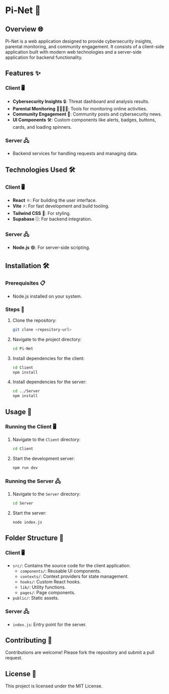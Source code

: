 # Pi-Net 🚀

## Overview 🌐
Pi-Net is a web application designed to provide cybersecurity insights, parental monitoring, and community engagement. It consists of a client-side application built with modern web technologies and a server-side application for backend functionality.

## Features ✨
### Client 🖥️
- **Cybersecurity Insights** 🔒: Threat dashboard and analysis results.
- **Parental Monitoring** 👨‍👩‍👧‍👦: Tools for monitoring online activities.
- **Community Engagement** 🤝: Community posts and cybersecurity news.
- **UI Components** 🛠️: Custom components like alerts, badges, buttons, cards, and loading spinners.

### Server 🖧
- Backend services for handling requests and managing data.

## Technologies Used 🛠️
### Client 🖥️
- **React** ⚛️: For building the user interface.
- **Vite** ⚡: For fast development and build tooling.
- **Tailwind CSS** 🎨: For styling.
- **Supabase** 🗄️: For backend integration.

### Server 🖧
- **Node.js** 🟢: For server-side scripting.

## Installation 🛠️
### Prerequisites 📋
- Node.js installed on your system.

### Steps 🧭
1. Clone the repository:
   ```bash
   git clone <repository-url>
   ```
2. Navigate to the project directory:
   ```bash
   cd Pi-Net
   ```
3. Install dependencies for the client:
   ```bash
   cd Client
   npm install
   ```
4. Install dependencies for the server:
   ```bash
   cd ../Server
   npm install
   ```

## Usage 🚀
### Running the Client 🖥️
1. Navigate to the `Client` directory:
   ```bash
   cd Client
   ```
2. Start the development server:
   ```bash
   npm run dev
   ```

### Running the Server 🖧
1. Navigate to the `Server` directory:
   ```bash
   cd Server
   ```
2. Start the server:
   ```bash
   node index.js
   ```

## Folder Structure 📂
### Client 🖥️
- `src/`: Contains the source code for the client application.
  - `components/`: Reusable UI components.
  - `contexts/`: Context providers for state management.
  - `hooks/`: Custom React hooks.
  - `lib/`: Utility functions.
  - `pages/`: Page components.
- `public/`: Static assets.

### Server 🖧
- `index.js`: Entry point for the server.

## Contributing 🤝
Contributions are welcome! Please fork the repository and submit a pull request.

## License 📜
This project is licensed under the MIT License.

